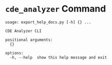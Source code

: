 # `cde_analyzer` Command

```
usage: export_help_docs.py [-h] {} ...

CDE Analyzer CLI

positional arguments:
  {}

options:
  -h, --help  show this help message and exit
```